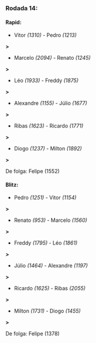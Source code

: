 ### Rodada 14:

#### Rapid:

* Vitor *(1310)*     -     Pedro *(1213)*

 **>** 
* Marcelo *(2094)*     -     Renato *(1245)*

 **>** 
* Léo *(1933)*     -     Freddy *(1875)*

 **>** 
* Alexandre *(1155)*     -     Júlio *(1677)*

 **>** 
* Ribas *(1623)*     -     Ricardo *(1771)*

 **>** 
* Diogo *(1237)*     -     Milton *(1892)*

 **>** 

De folga: Felipe (1552)

#### Blitz:

* Pedro *(1251)*     -     Vitor *(1154)*

 **>** 
* Renato *(953)*     -     Marcelo *(1560)*

 **>** 
* Freddy *(1795)*     -     Léo *(1861)*

 **>** 
* Júlio *(1464)*     -     Alexandre *(1197)*

 **>** 
* Ricardo *(1625)*     -     Ribas *(2055)*

 **>** 
* Milton *(1731)*     -     Diogo *(1455)*

 **>** 

De folga: Felipe (1378)

